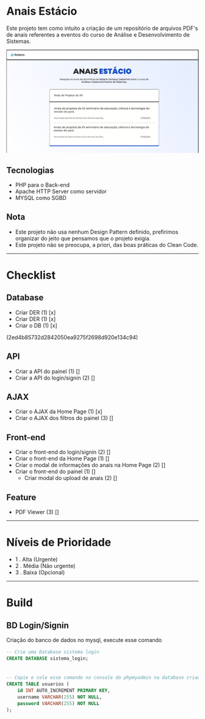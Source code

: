 # Anais Estácio
<p>Este projeto tem como intuito a criação de um repositório de arquivos PDF's de anais referentes a eventos do curso de Análise e Desenvolvimento de Sistemas.</p>

![Esboço do Site](/assets/scheme/front-end_anais_estacio.jpeg)

## Tecnologias

- PHP para o Back-end
- Apache HTTP Server como servidor
- MYSQL como SGBD

## Nota
- Este projeto não usa nenhum Design Pattern definido, prefirimos organizar do jeito que pensamos que o projeto exigia.
- Este projeto não se preocupa, a priori, das boas práticas do Clean Code.

---

# Checklist

## Database
- Criar DER (1) [x] 
- Criar DER (1) [x]
- Criar o DB (1) [x]

(2ed4b85732d2842050ea9275f2698d920e134c94)

## API
- Criar a API do painel (1) []
- Criar a API do login/signin (2) []

## AJAX
- Criar o AJAX da Home Page (1) [x]
- Criar o AJAX dos filtros do painel (3) []

## Front-end
- Criar o front-end do login/signin (2) []
- Criar o front-end da Home Page (1) []
- Criar o modal de informações do anais na Home Page (2) []
- Criar o front-end do painel (1) []
    - Criar modal do upload de anais (2) []

## Feature
- PDF Viewer (3) []

---

# Níveis de Prioridade
- 1 . Alta (Urgente)
- 2 . Média (Não urgente)
- 3 . Baixa (Opcional)

---

# Build

## BD Login/Signin
<p>Criação do banco de dados no mysql, execute esse comando</p>

```sql
-- Crie uma Database sistema login
CREATE DATABASE sistema_login;


-- Copie e cole esse comando no console do phpmyadmin na database criada
CREATE TABLE usuarios (
    id INT AUTO_INCREMENT PRIMARY KEY,
    username VARCHAR(255) NOT NULL,
    password VARCHAR(255) NOT NULL
);
```
